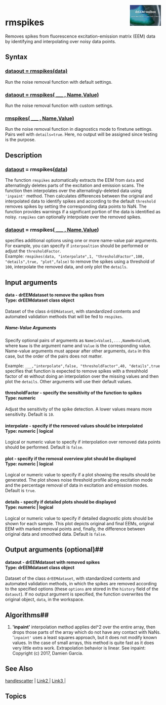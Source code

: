 <img src="top right corner logo.png" width="100" height="auto" align="right"/>

# rmspikes #
Removes spikes from fluorescence excitation-emission matrix (EEM) data by identifying and interpolating over noisy data points.




## Syntax
### [dataout = rmspikes(data)](#syntax1) ###
Run the noise removal function with default settings.
### [dataout = rmspikes( ___ , Name,Value)](#syntax1) ###
Run the noise removal function with custom settings.
### [rmspikes( ___ , Name,Value)](#syntax1) ###
Run the noise removal function in diagnostics mode to finetune settings. Pairs well with `details=true`. Here, no output will be assigned since testing is the purpose.


## Description ##
### [dataout](#varargout) = rmspikes([data](#varargin)) <a name="syntax1"></a>
The function  `rmspikes` automatically extracts the EEM  from `data` and alternatingly deletes parts of the excitation and emission scans. The function then interpolates over the alternatingly-deleted data using `'inpaint'` method. Then calculates differences between the original and interpolated data to identify spikes and according to the default `threshold` removes spikes by setting the corresponding data points to NaN. The function provides warnings if a significant portion of the data is identified as noisy.
`rsmpikes` can optionally interpolate over the removed spikes.



>
### [dataout](#varargout) = rmspikes([ ___ , Name,Value](#varargin)) <a name="syntax1"></a>
specifies additional options using one or more name-value pair arguments. For example, you can specify if `interpoaltion` should be performed or adjust the `thresholdFactor`. <br>
Example: `rmspikes(data, "interpolate",1, "thresholdFactor",100, "details",true, "plot",false)` to remove the spikes using a threshold of `100`, interpolate the removed data, and only plot the `details`. 





## Input arguments ##
#### data - drEEMdataset to remove the spikes from  <a name="varargin"></a> <br> Type: drEEMdataset class object
Dataset of the class `drEEMdataset`, with standardized contents and automated validation methods that will be fed to `rmspikes`.



##### Name-Value Arguments  <a name="data"></a>
Specify optional pairs of arguments as `Name1=Value1,...,NameN=ValueN`, where `Name` is the argument name and `Value` is the corresponding value. Name-value arguments must appear after other arguments, `data` in this case, but the order of the pairs does not matter. 

Example: `___,"interpolate",false, "thresholdFactor",40, "details",true` specifies that function is expected to remove spikes with a threshhold factor of `40` without doing an interpolation over the missing values and then plot the `details`. Other arguments will use their default values.


#### thresholdFactor - specify the sensitivity of the function to spikes  <a name="varargin"></a> <br> Type:  numeric
Adjust the sensitivity of the spike detection. A lower values means more sensitivity. Default is `10`. 


#### interpolate - specify if the removed values should be interpolated  <a name="varargin"></a> <br> Type:  numeric | logical
Logical or numeric value to specify if interpolation over removed data points should be performed. Default is `false`.

#### plot - specify if the removal overview plot should be displayed  <a name="varargin"></a> <br> Type:  numeric | logical
Logical or numeric value to specify if a plot showing the results should be generated. The plot shows noise threshold profile along excitation mode and the percentage removal of data in excitation and emission modes.
Default is `true`.

#### details - specify if detailed plots should be displayed  <a name="varargin"></a> <br> Type:  numeric | logical
Logical or numeric value to specify if detailed diagnostic plots should be shown for each sample. This plot depicts original and final EEMs, original EEM with marked removal points and, finally, the difference between original data and smoothed data.
Default is `false`.




## Output arguments (optional)##
#### dataout - drEEMdataset with removed spikes  <a name="varargin"></a> <br> Type: drEEMdataset class object
Dataset of the class `drEEMdataset`, with standardized contents and automated validation methods, in which the spikes are removed according to the specified options (these `options` are stored in the `history` field of the `dataout`). If no output argument is specified, the function overwrites the original object, `data`, in the workspace.

## Algorithms##


1. **'inpaint'** interpolation method applies del^2 over the entire array, then drops those parts of the array which do not have any contact with NaNs. '`inpaint'` uses a least squares approach, but it does not modify known values. In the case of small arrays, this method is quite fast as it does very little extra work. Extrapolation behavior is linear. See inpaint: Copyright (c) 2017, Damien Garcia.
 
## See Also ##

<a href="link.com">handlescatter</a> | 
<a href="link.com"> Link2 </a> |
<a href="link.com"> Link3 </a> |


## Topics ##